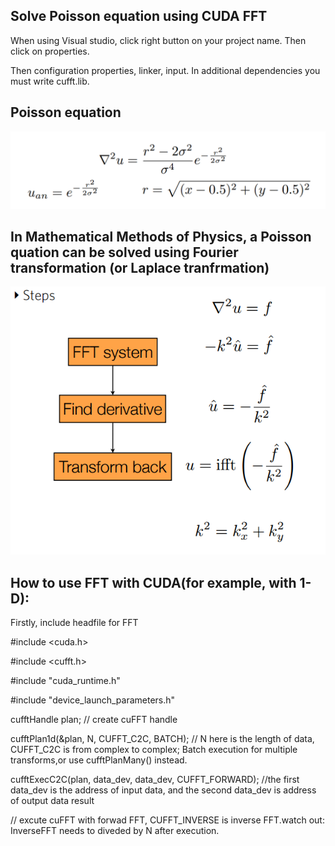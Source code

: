 ## Solve Poisson equation using CUDA FFT

When using Visual studio, click right button on your project name. Then click on properties. 

Then configuration properties, linker, input. In additional dependencies you must write cufft.lib.

## Poisson equation
 ![image](https://github.com/wangjinlong9788/Solve-Poisson-equation-using-CUDA-FFT/blob/master/Possion.PNG)

## In Mathematical Methods of Physics, a Poisson quation can be solved using Fourier transformation (or Laplace tranfrmation)
![image](https://github.com/wangjinlong9788/Solve-Poisson-equation-using-CUDA-FFT/blob/master/step.PNG)

## How to use FFT with CUDA(for example, with 1-D):

Firstly, include headfile for FFT

#include <cuda.h>

#include <cufft.h>

#include "cuda_runtime.h"

#include "device_launch_parameters.h" 

cufftHandle plan; // create cuFFT handle

cufftPlan1d(&plan, N, CUFFT_C2C, BATCH);
// N here is the length of data, CUFFT_C2C is from complex to complex; Batch execution for multiple transforms,or use cufftPlanMany() instead.

cufftExecC2C(plan, data_dev, data_dev, CUFFT_FORWARD); //the first data_dev is the address of input data, and the second  data_dev is address of output data result

// excute cuFFT with forwad FFT, CUFFT_INVERSE is inverse FFT.watch out: InverseFFT needs to diveded by N after execution.
